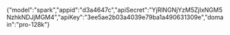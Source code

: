 {"model":"spark","appid":"d3a4647c","apiSecret":"YjRlNGNjYzM5ZjIxNGM5NzhkNDJjMGM4","apiKey":"3ee5ae2b03a4039e79ba1a490631309e","domain":"pro-128k"}

